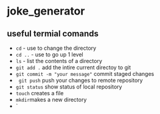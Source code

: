 # joke_generator

## useful termial comands
- `cd` - use to change the directory
- `cd ..` - use to go up 1 level
- `ls` - list the contents of a directory
- `git add .` add the intire current directoy to git
- `git commit -m "your message"` commit staged changes
- ` git push` push your changes to remote repository
- `git status` show status of local repository
- `touch` creates a file
- `mkdir`makes a new directory
- `